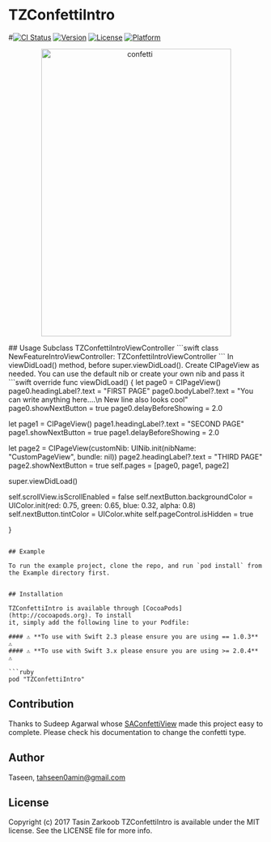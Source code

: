 # TZConfettiIntro

#[![CI Status](http://img.shields.io/travis/Taseen/TZConfettiIntro.svg?style=flat)](https://travis-ci.org/Taseen/TZConfettiIntro)
[![Version](https://img.shields.io/cocoapods/v/TZConfettiIntro.svg?style=flat)](http://cocoapods.org/pods/TZConfettiIntro)
[![License](https://img.shields.io/cocoapods/l/TZConfettiIntro.svg?style=flat)](http://cocoapods.org/pods/TZConfettiIntro)
[![Platform](https://img.shields.io/cocoapods/p/TZConfettiIntro.svg?style=flat)](http://cocoapods.org/pods/TZConfettiIntro)

<p align="center">
  <img src="https://cloud.githubusercontent.com/assets/2269253/21588153/e1947452-d109-11e6-8402-e12a829b2323.gif" alt="confetti" width="375" height="568">
</p>
## Usage
Subclass TZConfettiIntroViewController
```swift
class NewFeatureIntroViewController: TZConfettiIntroViewController
```
In viewDidLoad() method, before super.viewDidLoad(). Create CIPageView as needed. You can use the default nib or create your own nib and pass it
```swift
override func viewDidLoad() {
let page0 = CIPageView()
page0.headingLabel?.text = "FIRST PAGE"
page0.bodyLabel?.text = "You can write anything here....\n New line also looks cool"
page0.showNextButton = true
page0.delayBeforeShowing = 2.0


let page1 = CIPageView()
page1.headingLabel?.text = "SECOND PAGE"
page1.showNextButton = true
page1.delayBeforeShowing = 2.0

let page2 = CIPageView(customNib: UINib.init(nibName: "CustomPageView", bundle: nil))
page2.headingLabel?.text = "THIRD PAGE"
page2.showNextButton = true
self.pages = [page0, page1, page2]

super.viewDidLoad()

self.scrollView.isScrollEnabled = false
self.nextButton.backgroundColor = UIColor.init(red: 0.75, green: 0.65, blue: 0.32, alpha: 0.8)
self.nextButton.tintColor = UIColor.white
self.pageControl.isHidden = true

}
```

## Example

To run the example project, clone the repo, and run `pod install` from the Example directory first.


## Installation

TZConfettiIntro is available through [CocoaPods](http://cocoapods.org). To install
it, simply add the following line to your Podfile:

#### ⚠️ **To use with Swift 2.3 please ensure you are using == 1.0.3** ⚠️ 
#### ⚠️ **To use with Swift 3.x please ensure you are using >= 2.0.4** ⚠️ 

```ruby
pod "TZConfettiIntro"
```

## Contribution

Thanks to Sudeep Agarwal whose [SAConfettiView](https://www.google.com "SAConfettiView") made this project easy to complete. Please check his documentation to change the confetti type.


## Author

Taseen, tahseen0amin@gmail.com

## License
Copyright (c) 2017 Tasin Zarkoob
TZConfettiIntro is available under the MIT license. See the LICENSE file for more info.
